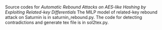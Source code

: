 Source codes for *Automatic Rebound Attacks on AES-like Hashing by Exploiting Related-key Differentials*
The MILP model of related-key rebound attack on Saturnin is in saturnin_rebound.py.
The code for detecting contradictions and generate tex file is in sol2tex.py.

